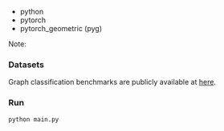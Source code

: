 
- python
- pytorch
- pytorch_geometric (pyg)

Note:

### Datasets

Graph classification benchmarks are publicly available at [here](https://ls11-www.cs.tu-dortmund.de/staff/morris/graphkerneldatasets).



### Run

```
python main.py
```
